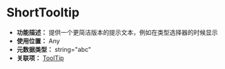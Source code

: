 ﻿# ShortTooltip

- **功能描述：** 提供一个更简洁版本的提示文本，例如在类型选择器的时候显示
- **使用位置：** Any
- **元数据类型：** string="abc"
- **关联项：** [ToolTip](ToolTip/ToolTip.md)

